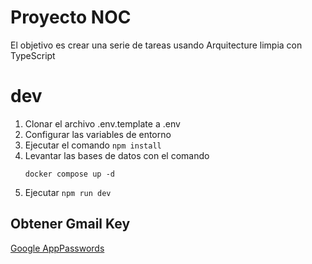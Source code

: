 # Proyecto NOC

El objetivo es crear una serie de tareas usando
Arquitecture limpia con TypeScript

# dev
1. Clonar el archivo .env.template a .env
2. Configurar las variables de entorno
3. Ejecutar el comando ```npm install```
4. Levantar las bases de datos con el comando
    ```
    docker compose up -d
    ```
5. Ejecutar ```npm run dev```

## Obtener Gmail Key
[Google AppPasswords](https://myaccount.google.com/u/0/apppasswords)